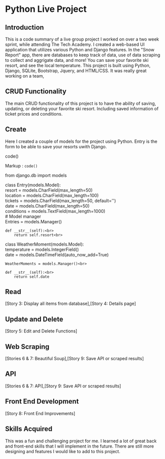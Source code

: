 # Python Live Project

<h2>Introduction</h2>

This is a code summary of a live group project I worked on over a two week sprint, while attending The Tech Academy. I created a web-based UI application that utilizes various Python and Django features. In the "Snow Report" app, there are databases to keep track of data, use of data scraping to collect and aggrigate data, and more! You can save your favorite ski resort, and see the local temperature. This project is built using Python, Django, SQLite, Bootstrap, Jquery, and HTML/CSS. It was really great working on a team, 


<h2>CRUD Functionality</h2>

The main CRUD functionality of this project is to have the ability of saving, updating, or deleting your favorite ski resort. Including saved information of ticket prices and conditions.

<h2>Create</h2>

Here I created a couple of models for the project using Python. Entry is the form to be able to save your resorts uwith Django.

code()

Markup :  `code()`

from django.db import models

class Entry(models.Model):<br>
    resort = models.CharField(max_length=50)<br>
    location = models.CharField(max_length=100)<br>
    tickets = models.CharField(max_length=50, default='')<br>
    date = models.CharField(max_length=50)<br>
    conditions = models.TextField(max_length=1000)<br>
    # Model manager<br>
    Entries = models.Manager()<br>

    def __str__(self):<br>
        return self.resort<br>


class WeatherMoment(models.Model):<br>
    temperature = models.IntegerField()<br>
    date = models.DateTimeField(auto_now_add=True)<br>

    WeatherMoments = models.Manager()<br>

    def __str__(self):<br>
        return self.date


<h2>Read</h2>[Story 3: Display all items from database],[Story 4: Details page]



<h2>Update and Delete</h2>[Story 5: Edit and Delete Functions]

<h2>Web Scraping</h2>[Stories 6 & 7: Beautiful Soup],[Story 9: Save API or scraped results]

<h2>API</h2>[Stories 6 & 7: API],[Story 9: Save API or scraped results]

<h2>Front End Development</h2>[Story 8: Front End Improvements]

<h2>Skills Acquired</h2>
This was a fun and challenging project for me. I learned a lot of great back and front-end skills that I will implement in the future. There are still more designing and features I would like to add to this project.
